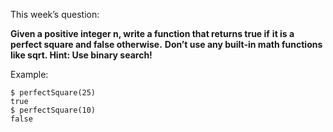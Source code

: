 This week’s question:

**Given a positive integer n, write a function that returns true if**
**it is a perfect square and false otherwise.**
**Don’t use any built-in math functions like sqrt. Hint: Use binary search!**

Example:

```
$ perfectSquare(25)
true
$ perfectSquare(10)
false
```
